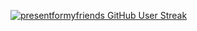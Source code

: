 [![presentformyfriends GitHub User Streak](https://vast-lake-70998.herokuapp.com/?user=presentformyfriends&theme=blue-green)](https://github.com/DenverCoder1/github-readme-streak-stats)
